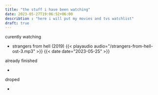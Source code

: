 ```yaml
---
title: "the stuff i have been watching"
date: 2023-05-27T19:06:52+06:00
describtion : "here i will put my movies and tvs watchlist"
draft: true
---
```


curently watching

* strangers from hell (2019)
    {{< playaudio audio="/strangers-from-hell-ost-3.mp3" >}}
    {{< date date="2023-05-25" >}}

already finished

* 

droped

* 